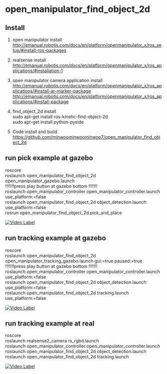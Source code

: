 # open_manipulator_find_object_2d    

## Install   

1. open manipulator install     
http://emanual.robotis.com/docs/en/platform/openmanipulator_x/ros_setup/#install-ros-packages    

2. realsense install    
http://emanual.robotis.com/docs/en/platform/openmanipulator_x/ros_applications/#installation-1   

3. open manipulator camera application install   
http://emanual.robotis.com/docs/en/platform/openmanipulator_x/ros_applications/#install-ar-marker-package    
http://emanual.robotis.com/docs/en/platform/openmanipulator_x/ros_applications/#install-package    

4. find_object_2d  install    
sudo apt-get install ros-kinetic-find-object-2d   
sudo apt-get install python-pyside    

5. Code install and build   
https://github.com/minwoominwoominwoo7/open_manipulator_find_object_2d   

## run pick example at gazebo   
roscore  
roslaunch open_manipulator_find_object_2d open_manipulator_gazebo.launch   
!!!!!!!press play button at gazebo bottom !!!!!!!    
roslaunch open_manipulator_controller open_manipulator_controller.launch use_platform:=false   
roslaunch open_manipulator_find_object_2d object_detection.launch use_platform:=false  
rosrun open_manipulator_find_object_2d pick_and_place   

[![Video Label](http://img.youtube.com/vi/l1xk4SyJRwM/0.jpg)](https://youtu.be/l1xk4SyJRwM?t=0s)   


## run tracking example at gazebo   
roscore  
roslaunch open_manipulator_find_object_2d open_manipulator_tracking_gazebo.launch gui:=true paused:=true  
!!!!!!!press play button at gazebo bottom !!!!!!!   
roslaunch open_manipulator_controller open_manipulator_controller.launch use_platform:=false   
roslaunch open_manipulator_find_object_2d object_detection.launch use_platform:=false  
roslaunch open_manipulator_find_object_2d tracking.launch use_platform:=false     

[![Video Label](http://img.youtube.com/vi/8QRUlfVLCyw/0.jpg)](https://youtu.be/8QRUlfVLCyw?t=0s) 

## run tracking example at real   
roscore   
roslaunch realsense2_camera rs_rgbd.launch     
roslaunch open_manipulator_controller open_manipulator_controller.launch   
roslaunch open_manipulator_find_object_2d object_detection.launch   
roslaunch open_manipulator_find_object_2d tracking.launch    

[![Video Label](http://img.youtube.com/vi/rjLu_1BEWQ0/0.jpg)](https://youtu.be/rjLu_1BEWQ0?t=0s)   
